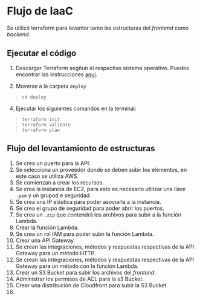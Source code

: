 # Flujo de IaaC

Se utilizó terraform para levantar tanto las estructuras del _frontend_ como _backend_.

## Ejecutar el código
1. Descargar Terraform segñun el respectivo sistema operativo. Puedes encontrar las instrucciones [aquí](https://developer.hashicorp.com/terraform/install?product_intent=terraform).

2. Moverse a la carpeta `deploy`
> ```
> cd deploy
>```

4. Ejecutar los siguientes comandos en la terminal:
> ```
>terraform init
>terraform validate
>terraform plan
>```

## Flujo del levantamiento de estructuras
1. Se crea un puerto para la API.
2. Se selecciona un proveedor donde se deben subir los elementos, en este caso se utiliza AWS.
3. Se comienzan a crear los recursos.
4. Se crea la instancia de EC2, para esto es necesario utilizar una llave `.pem` y un grupod e seguridad.
5. Se crea una IP elástica para poder asociarla a la instancia.
6. Se crea el grupo de seguridad para poder abrir los puertos.
7. Se crea un `.zip` que contendrá los archivos para subir a la función Lambda.
8. Crear la función Lambda.
9. Se crea un rol IAM para poder subir la función Lambda.
10. Crear una API Gateway.
11. Se crean las integraciones, métodos y respuestas respectivas de la API Gateway para un método HTTP.
12. Se crean las integraciones, métodos y respuestas respectivas de la API Gateway para un método con la función Lambda.
13. Crear un S3 Bucket para subir los archivos del _frontend_.
14. Administrar los permisos de ACL para la s3 Bucket.
15. Crear una distribución de Cloudfront para subir la S3 Bucket.
16. 